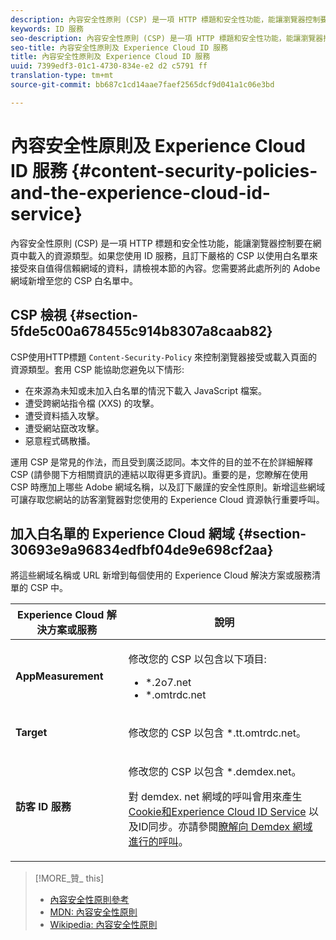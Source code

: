 ```yaml
---
description: 內容安全性原則 (CSP) 是一項 HTTP 標題和安全性功能，能讓瀏覽器控制要在網頁中載入的資源類型。如果您使用 ID 服務，且訂下嚴格的 CSP 以使用白名單來接受來自值得信賴網域的資料，請檢視本節的內容。您需要將此處所列的 Adobe 網域新增至您的 CSP 白名單中。
keywords: ID 服務
seo-description: 內容安全性原則 (CSP) 是一項 HTTP 標題和安全性功能，能讓瀏覽器控制要在網頁中載入的資源類型。如果您使用 ID 服務，且訂下嚴格的 CSP 以使用白名單來接受來自值得信賴網域的資料，請檢視本節的內容。您需要將此處所列的 Adobe 網域新增至您的 CSP 白名單中。
seo-title: 內容安全性原則及 Experience Cloud ID 服務
title: 內容安全性原則及 Experience Cloud ID 服務
uuid: 7399edf3-01c1-4730-834e-e2 d2 c5791 ff
translation-type: tm+mt
source-git-commit: bb687c1cd14aae7faef2565dcf9d041a1c06e3bd

---
```



# 內容安全性原則及 Experience Cloud ID 服務 {#content-security-policies-and-the-experience-cloud-id-service}

內容安全性原則 (CSP) 是一項 HTTP 標題和安全性功能，能讓瀏覽器控制要在網頁中載入的資源類型。如果您使用 ID 服務，且訂下嚴格的 CSP 以使用白名單來接受來自值得信賴網域的資料，請檢視本節的內容。您需要將此處所列的 Adobe 網域新增至您的 CSP 白名單中。

## CSP 檢視 {#section-5fde5c00a678455c914b8307a8caab82}

CSP使用HTTP標題 `Content-Security-Policy` 來控制瀏覽器接受或載入頁面的資源類型。套用 CSP 能協助您避免以下情形:

* 在來源為未知或未加入白名單的情況下載入 JavaScript 檔案。
* 遭受跨網站指令檔 (XXS) 的攻擊。
* 遭受資料插入攻擊。
* 遭受網站竄改攻擊。
* 惡意程式碼散播。

運用 CSP 是常見的作法，而且受到廣泛認同。本文件的目的並不在於詳細解釋 CSP (請參閱下方相關資訊的連結以取得更多資訊)。重要的是，您瞭解在使用 CSP 時應加上哪些 Adobe 網域名稱，以及訂下嚴謹的安全性原則。新增這些網域可讓存取您網站的訪客瀏覽器對您使用的 Experience Cloud 資源執行重要呼叫。

## 加入白名單的 Experience Cloud 網域 {#section-30693e9a96834edfbf04de9e698cf2aa}

將這些網域名稱或 URL 新增到每個使用的 Experience Cloud 解決方案或服務清單的 CSP 中。

<table id="table_EC9FC999A62D4B7A830CE73B0AB9EF3C"> 
 <thead> 
  <tr> 
   <th colname="col1" class="entry"> Experience Cloud 解決方案或服務 </th> 
   <th colname="col2" class="entry"> 說明 </th> 
  </tr> 
 </thead>
 <tbody> 
  <tr> 
   <td colname="col1"> <p> <b>AppMeasurement</b> </p> </td> 
   <td colname="col2"> <p>修改您的 CSP 以包含以下項目: </p> <p> 
     <ul id="ul_7522AE83A03A4115A84DF5B32D6DD79B"> 
      <li id="li_AB1EC161FB154BEDA1BEFE76C8A38A90"> <span class="codeph"> *.2o7.net</span> </li> 
      <li id="li_4B12A283716746949201528CD6AF529E"> <span class="codeph"> *.omtrdc.net</span> </li> 
     </ul> </p> </td> 
  </tr> 
  <tr> 
   <td colname="col1"> <p> <b>Target</b> </p> </td> 
   <td colname="col2"> <p>修改您的 CSP 以包含 <span class="codeph">*.tt.omtrdc.net</span>。 </p> </td> 
  </tr> 
  <tr> 
   <td colname="col1"> <p> <b>訪客 ID 服務</b> </p> </td> 
   <td colname="col2"> <p>修改您的 CSP 以包含 <span class="codeph">*.demdex.net</span>。 </p> <p>對 <span class="codeph"> demdex. net</span> 網域的呼叫會用來產生 <a href="../mcvid-introduction/mcvid-cookies.md" format="dita" scope="local"> Cookie和Experience Cloud ID Service</a> 以及ID同步。亦請參閱<a href="https://marketing.adobe.com/resources/help/en_US/aam/demdex-calls.html" format="https" scope="external">瞭解向 Demdex 網域進行的呼叫</a>。 </p> </td> 
  </tr> 
 </tbody> 
</table>

>[!MORE_贊_ this]
>
>* [內容安全性原則參考](https://content-security-policy.com/)
>* [MDN: 內容安全性原則](https://developer.mozilla.org/en-US/docs/Web/HTTP/CSP)
>* [Wikipedia: 內容安全性原則](https://en.wikipedia.org/wiki/Content_Security_Policy)

